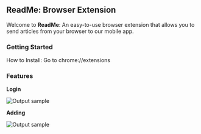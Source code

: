 <!-- # ReadMe-browser-extension -->

## ReadMe: Browser Extension

Welcome to **ReadMe**: An easy-to-use browser extension that allows you to send articles from your browser to our mobile app.

### Getting Started
How to Install: Go to chrome://extensions

### Features

**Login**

![Output sample](https://github.com/Project-ReadMe/ReadMe-browser-extension/blob/master/resources/extension-login.gif)

**Adding**

![Output sample](https://github.com/Project-ReadMe/ReadMe-browser-extension/blob/master/resources/extension-add.gif)
